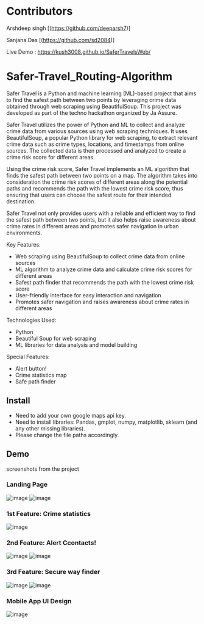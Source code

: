 # Contributors

Arshdeep singh
[(https://github.com/deeparsh7)]

Sanjana Das
[(https://github.com/sd2084)]

Live Demo : https://kush3008.github.io/SaferTravelsWeb/

# Safer-Travel_Routing-Algorithm

Safer Travel is a Python and machine learning (ML)-based project that aims to find the safest path between two points by leveraging crime data obtained through web scraping using BeautifulSoup. This project was developed as part of the techno hackathon organized by Ja Assure.

Safer Travel utilizes the power of Python and ML to collect and analyze crime data from various sources using web scraping techniques. It uses BeautifulSoup, a popular Python library for web scraping, to extract relevant crime data such as crime types, locations, and timestamps from online sources. The collected data is then processed and analyzed to create a crime risk score for different areas.

Using the crime risk score, Safer Travel implements an ML algorithm that finds the safest path between two points on a map. The algorithm takes into consideration the crime risk scores of different areas along the potential paths and recommends the path with the lowest crime risk score, thus ensuring that users can choose the safest route for their intended destination.

Safer Travel not only provides users with a reliable and efficient way to find the safest path between two points, but it also helps raise awareness about crime rates in different areas and promotes safer navigation in urban environments.

Key Features:

- Web scraping using BeautifulSoup to collect crime data from online sources
- ML algorithm to analyze crime data and calculate crime risk scores for different areas
- Safest path finder that recommends the path with the lowest crime risk score
- User-friendly interface for easy interaction and navigation
- Promotes safer navigation and raises awareness about crime rates in different areas

Technologies Used:

- Python
- Beautiful Soup for web scraping
- ML libraries for data analysis and model building

Special Features:

- Alert button!
- Crime statistics map
- Safe path finder

## Install
- Need to add your own google maps api key.
- Need to install libraries: Pandas, gmplot, numpy, matplotlib, sklearn (and any other missing libraries).
- Please change the file paths accordingly.

## Demo
screenshots from the project

### Landing Page
![image](https://user-images.githubusercontent.com/83759659/233539975-367cc096-dc12-42ae-9191-91ba504cc9c4.png)
![image](https://user-images.githubusercontent.com/83759659/233540065-d4e08a58-2a1b-4c49-97d1-1e1c5ca80f26.png)

### 1st Feature: Crime statistics
![image](https://user-images.githubusercontent.com/83759659/233540164-6053408f-6c3b-45f7-b104-09c352f518ac.png)

### 2nd Feature: Alert Ccontacts!
![image](https://user-images.githubusercontent.com/83759659/233540365-c5a9798b-33c9-4f1c-9f0d-d9170f2eaa21.png)
![image](https://user-images.githubusercontent.com/83759659/233540372-e3e0264a-81ad-4b0c-bf3d-0ec57cda0cad.png)

### 3rd Feature: Secure way finder
![image](https://user-images.githubusercontent.com/83759659/233540539-f843346e-e627-46a1-9bad-b5fe9890af44.png)
![image](https://user-images.githubusercontent.com/83759659/233540586-06f9e38f-6fcb-46ae-bff5-f638410544b1.png)

### Mobile App UI Design
![image](https://user-images.githubusercontent.com/83759659/233540834-ff77069f-d481-407d-9c26-bb666a7d29e3.png)

